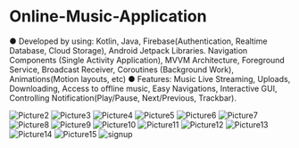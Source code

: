 # Online-Music-Application
● Developed by using: Kotlin, Java, Firebase(Authentication, Realtime Database, Cloud Storage),
Android Jetpack Libraries. Navigation Components (Single Activity Application), MVVM Architecture,
Foreground Service, Broadcast Receiver, Coroutines (Background Work), Animations(Motion layouts,
etc)
● Features: Music Live Streaming, Uploads, Downloading, Access to offline music, Easy
Navigations, Interactive GUI, Controlling Notification(Play/Pause, Next/Previous, Trackbar).



![Picture2](https://user-images.githubusercontent.com/72296970/232227150-2b6fb4e4-3a6f-410e-890d-0ffed28e5e57.jpg)
![Picture3](https://user-images.githubusercontent.com/72296970/232227199-909acca8-ebc6-4946-9e08-eb45d0a4eb81.jpg)
![Picture4](https://user-images.githubusercontent.com/72296970/232227203-17c96d41-2864-497d-8877-dc086a7003df.jpg)
![Picture5](https://user-images.githubusercontent.com/72296970/232227206-c18a02ed-c0fb-45de-b98c-35e46a5ed0f3.jpg)
![Picture6](https://user-images.githubusercontent.com/72296970/232227209-6607849c-5d2a-413e-8d8d-fb5fcf9535a7.jpg)
![Picture7](https://user-images.githubusercontent.com/72296970/232227211-315c6b97-14ce-4ccd-939d-dcd5aac6531d.jpg)
![Picture8](https://user-images.githubusercontent.com/72296970/232227212-8668e338-847e-4d77-b537-8ac33d8bc446.jpg)
![Picture9](https://user-images.githubusercontent.com/72296970/232227214-59572df2-136c-4933-ad41-472148cbc6eb.jpg)
![Picture10](https://user-images.githubusercontent.com/72296970/232227215-5ab5d7aa-58d2-4617-acad-3c9d6323f873.jpg)
![Picture11](https://user-images.githubusercontent.com/72296970/232227217-eb9ea48b-b348-4b6c-8588-5c4a75a24499.jpg)
![Picture12](https://user-images.githubusercontent.com/72296970/232227221-8292007a-5de8-4545-b800-c4a4d1d1eb34.jpg)
![Picture13](https://user-images.githubusercontent.com/72296970/232227224-598e8b7b-b043-4020-a56f-fc8220dae341.jpg)
![Picture14](https://user-images.githubusercontent.com/72296970/232227228-a8016e66-1485-43e6-9cf1-c9616061b886.jpg)
![Picture15](https://user-images.githubusercontent.com/72296970/232227233-2869cbbe-ddfe-4d40-8084-0fddbee2fdfc.jpg)
![signup](https://user-images.githubusercontent.com/72296970/232227242-d2e9a693-f9e9-4a4d-821f-54f70af1c84b.jpg)
